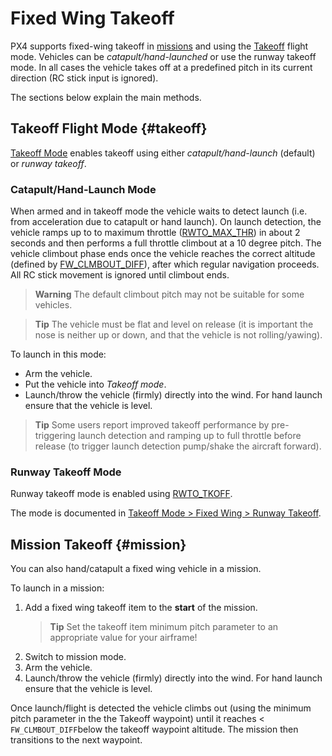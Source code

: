 # Fixed Wing Takeoff

PX4 supports fixed-wing takeoff in [missions](#mission) and using the [Takeoff](#takeoff) flight mode.
Vehicles can be *catapult/hand-launched* or use the runway takeoff mode. <!-- runway support in missions? -->
In all cases the vehicle takes off at a predefined pitch in its current direction (RC stick input is ignored).

The sections below explain the main methods.


## Takeoff Flight Mode {#takeoff}

[Takeoff Mode](../flight_modes/takeoff.md#fixed_wing) enables takeoff using either *catapult/hand-launch* (default) or *runway takeoff*.

### Catapult/Hand-Launch Mode

When armed and in takeoff mode the vehicle waits to detect launch (i.e. from acceleration due to catapult or hand launch). 
On launch detection, the vehicle ramps up to to maximum throttle ([RWTO_MAX_THR](#RWTO_MAX_THR)) in about 2 seconds and then performs a full throttle climbout at a 10 degree pitch.
The vehicle climbout phase ends once the vehicle reaches the correct altitude (defined by [FW_CLMBOUT_DIFF](#FW_CLMBOUT_DIFF)), after which regular navigation proceeds.
All RC stick movement is ignored until climbout ends.

> **Warning** The default climbout pitch may not be suitable for some vehicles. <!-- see https://github.com/PX4/Firmware/pull/9243 -->

<span></span>
> **Tip** The vehicle must be flat and level on release (it is important the nose is neither up or down, and that the vehicle is not rolling/yawing).

To launch in this mode:
- Arm the vehicle.
- Put the vehicle into *Takeoff mode*.
- Launch/throw the vehicle (firmly) directly into the wind.
  For hand launch ensure that the vehicle is level.
  

> **Tip** Some users report improved takeoff performance by pre-triggering launch detection and ramping up to full throttle before release (to trigger launch detection pump/shake the aircraft forward).


### Runway Takeoff Mode

Runway takeoff mode is enabled using [RWTO_TKOFF](../advanced_config/parameter_reference.md#RWTO_TKOFF).

The mode is documented in [Takeoff Mode > Fixed Wing > Runway Takeoff](../flight_modes/takeoff.html#runway_launch).


## Mission Takeoff {#mission}

You can also hand/catapult a fixed wing vehicle in a mission.

To launch in a mission:
1. Add a fixed wing takeoff item to the **start** of the mission.
   > **Tip** Set the takeoff item minimum pitch parameter to an appropriate value for your airframe!
1. Switch to mission mode.
1. Arm the vehicle.
1. Launch/throw the vehicle (firmly) directly into the wind.
   For hand launch ensure that the vehicle is level.

Once launch/flight is detected the vehicle climbs out (using the minimum pitch parameter in the the Takeoff waypoint) until it reaches < `FW_CLMBOUT_DIFF`below the takeoff waypoint altitude.
The mission then transitions to the next waypoint.
